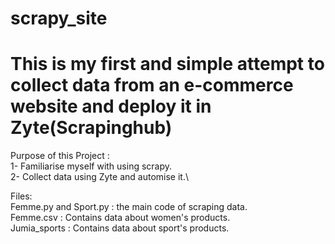 # scrapy_site
# This is my first and simple attempt to collect data from an e-commerce website and deploy it in Zyte(Scrapinghub) 

Purpose of this Project :\
1- Familiarise myself with using scrapy. \
2- Collect data using Zyte and automise it.\

Files:\
Femme.py and Sport.py : the main code of scraping data.\
Femme.csv : Contains data about women's products.\
Jumia_sports : Contains data about sport's products.
